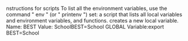 nstructions for scripts
To list all the environment variables, use the command " env " (or " printenv ")
set: a script that lists all local variables and environment variables, and functions.
creates a new local variable.
Name: BEST
Value: SchoolBEST=School
GLOBAL Variable:export BEST=School
